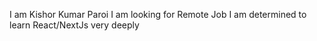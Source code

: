 I am Kishor Kumar Paroi
I am looking for Remote Job
I am determined to learn React/NextJs very deeply
